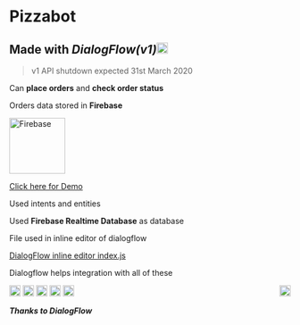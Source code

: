 # Pizzabot 
## Made with **_DialogFlow(v1)_**<img src="https://magicalpipelines.com/images/gcp-dialogflow/dialogflow.png" alt="Dialogflow" width="20">



>v1 API shutdown expected 31st March 2020

Can **place orders** and **check order status**

Orders data stored in **Firebase**

<img src="https://www.gstatic.com/devrel-devsite/prod/vf4743e4237527d72f4be8582639e4a529166b52e9bb628e797b1ed38800b278b/firebase/images/lockup.png" alt="Firebase" width="100">

[Click here for Demo](https://pizzabot-ym.netlify.com/ "Pizza Bot")

Used intents and entities

Used **Firebase Realtime Database** as database

File used in inline editor of dialogflow

[DialogFlow inline editor index.js](https://github.com/csbotla/Pizzabot/blob/master/index.js "index.js")

Dialogflow helps integration with all of these

<p float="left">
  <img src="https://cdn.iconscout.com/icon/free/png-256/google-assistant-2038786-1721676.png" alt="Google Assistant"  width="20" style="float:right">
  <img src="https://cdn.iconscout.com/icon/free/png-256/facebook-messenger-2-569346.png" alt="FB Messenger" width="20">
  <img src="https://typo3.org/fileadmin/t3o_common_storage/images/logos/slack.svg" alt="Slack" width="20">
  <img src="https://assets-global.website-files.com/55e67eeba2e73cb76514f165/5b45dcf979eda4c0ad71abe7_Twitter.png" alt="Twitter" width="20">
  <img src="https://telegram.org/img/td_icon.png" alt="Telegram" width="20">
  <img src="https://ask-toolkit.gallerycdn.vsassets.io/extensions/ask-toolkit/alexa-skills-kit-toolkit/1.0.2/1569546337166/Microsoft.VisualStudio.Services.Icons.Default" alt="Alexa" width="20">
</p>

_**Thanks to DialogFlow**_
